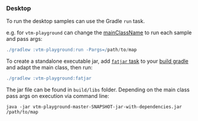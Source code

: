 ### Desktop

To run the desktop samples can use the Gradle `run` task.

e.g. for `vtm-playground` can change the [mainClassName](../vtm-playground/build.gradle) to run each sample and pass args:
```groovy
./gradlew :vtm-playground:run -Pargs=/path/to/map
```

To create a standalone executable jar, add [`fatjar` task](../vtm-theme-comparator/build.gradle#L35) to your [build gradle](../vtm-playground/build.gradle) and adapt the main class, then run:
```groovy
./gradlew :vtm-playground:fatjar
```
The jar file can be found in `build/libs` folder. Depending on the main class pass args on execution via command line: 
```
java -jar vtm-playground-master-SNAPSHOT-jar-with-dependencies.jar /path/to/map
```
